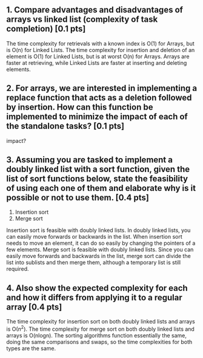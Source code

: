 ## 1. Compare advantages and disadvantages of arrays vs linked list (complexity of task completion) [0.1 pts]

The time complexity for retrievals with a known index is O(1) for Arrays, but is O(n) for Linked Lists. The time complexity for insertion and deletion of an element is O(1) for Linked Lists, but is at worst O(n) for Arrays. Arrays are faster at retrieving, while Linked Lists are faster at inserting and deleting elements.


## 2. For arrays, we are interested in implementing a replace function that acts as a deletion followed by insertion. How can this function be implemented to minimize the impact of each of the standalone tasks? [0.1 pts]

impact?


## 3. Assuming you are tasked to implement a doubly linked list with a sort function, given the list of sort functions below, state the feasibility of using each one of them and elaborate why is it possible or not to use them. [0.4 pts]
  1. Insertion sort
  2. Merge sort

Insertion sort is feasible with doubly linked lists. In doubly linked lists, you can easily move forwards or backwards in the list. When insertion sort needs to move an element, it can do so easily by changing the pointers of a few elements.
Merge sort is feasible with doubly linked lists. Since you can easily move forwards and backwards in the list, merge sort can divide the list into sublists and then merge them, although a temporary list is still required.


## 4. Also show the expected complexity for each and how it differs from applying it to a regular array [0.4 pts]

The time complexity for insertion sort on both doubly linked lists and arrays is O($n^2$). The time complexity for merge sort on both doubly linked lists and arrays is O(nlogn). The sorting algorithms function essentially the same, doing the same comparisons and swaps, so the time complexities for both types are the same.
